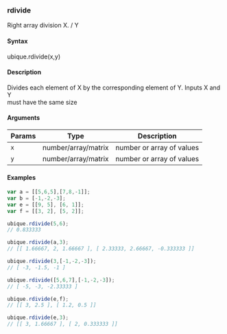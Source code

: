 ### rdivide

Right array division X. / Y


#### Syntax

ubique.rdivide(x,y)


#### Description

Divides each element of X by the corresponding element of Y. Inputs X and Y  
must have the same size  



#### Arguments

|Params|Type|Description
|---------|----|-----------
|`x` | number/array/matrix | number or array of values
|`y` | number/array/matrix | number or array of values


#### Examples

```js
var a = [[5,6,5],[7,8,-1]];
var b = [-1,-2,-3];
var e = [[9, 5], [6, 1]];
var f = [[3, 2], [5, 2]];

ubique.rdivide(5,6);
// 0.833333

ubique.rdivide(a,3);
// [[ 1.66667, 2, 1.66667 ], [ 2.33333, 2.66667, -0.333333 ]]

ubique.rdivide(3,[-1,-2,-3]);
// [ -3, -1.5, -1 ]

ubique.rdivide([5,6,7],[-1,-2,-3]);
// [ -5, -3, -2.33333 ]

ubique.rdivide(e,f);
// [[ 3, 2.5 ], [ 1.2, 0.5 ]]

ubique.rdivide(e,3);
// [[ 3, 1.66667 ], [ 2, 0.333333 ]]
```

